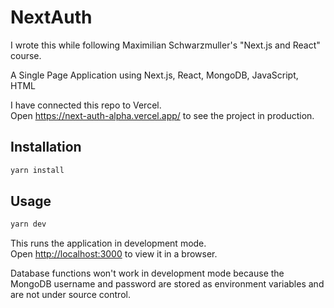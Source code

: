 # NextAuth

I wrote this while following Maximilian Schwarzmuller's "Next.js and React" course.

A Single Page Application using Next.js, React, MongoDB, JavaScript, HTML

I have connected this repo to Vercel.  
Open <https://next-auth-alpha.vercel.app/> to see the project in production.

## Installation

```sh
yarn install
```

## Usage

```sh
yarn dev
```

This runs the application in development mode.  
Open [http://localhost:3000](http://localhost:3000) to view it in a browser.

Database functions won't work in development mode because the MongoDB username and password are stored as environment variables and are not under source control.
